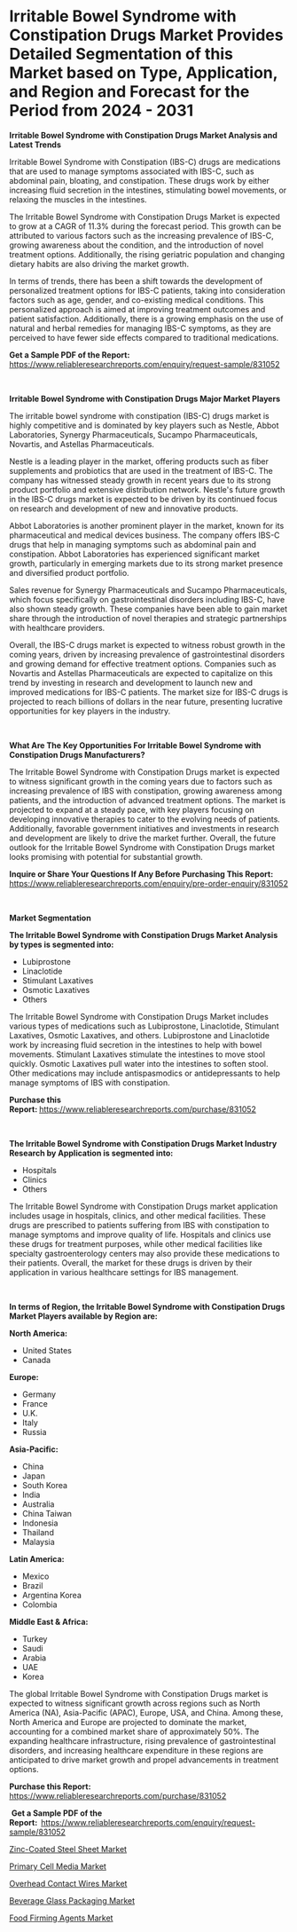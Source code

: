 <p><h1>Irritable Bowel Syndrome with Constipation Drugs Market Provides Detailed Segmentation of this Market based on Type, Application, and Region and Forecast for the Period from 2024 - 2031</h1></p><p><strong>Irritable Bowel Syndrome with Constipation Drugs Market Analysis and Latest Trends</strong></p>
<p><p>Irritable Bowel Syndrome with Constipation (IBS-C) drugs are medications that are used to manage symptoms associated with IBS-C, such as abdominal pain, bloating, and constipation. These drugs work by either increasing fluid secretion in the intestines, stimulating bowel movements, or relaxing the muscles in the intestines.</p><p>The Irritable Bowel Syndrome with Constipation Drugs Market is expected to grow at a CAGR of 11.3% during the forecast period. This growth can be attributed to various factors such as the increasing prevalence of IBS-C, growing awareness about the condition, and the introduction of novel treatment options. Additionally, the rising geriatric population and changing dietary habits are also driving the market growth.</p><p>In terms of trends, there has been a shift towards the development of personalized treatment options for IBS-C patients, taking into consideration factors such as age, gender, and co-existing medical conditions. This personalized approach is aimed at improving treatment outcomes and patient satisfaction. Additionally, there is a growing emphasis on the use of natural and herbal remedies for managing IBS-C symptoms, as they are perceived to have fewer side effects compared to traditional medications.</p></p>
<p><strong>Get a Sample PDF of the Report:&nbsp;</strong> <a href="https://www.reliableresearchreports.com/enquiry/request-sample/831052">https://www.reliableresearchreports.com/enquiry/request-sample/831052</a></p>
<p>&nbsp;</p>
<p><strong>Irritable Bowel Syndrome with Constipation Drugs Major Market Players</strong></p>
<p><p>The irritable bowel syndrome with constipation (IBS-C) drugs market is highly competitive and is dominated by key players such as Nestle, Abbot Laboratories, Synergy Pharmaceuticals, Sucampo Pharmaceuticals, Novartis, and Astellas Pharmaceuticals.</p><p>Nestle is a leading player in the market, offering products such as fiber supplements and probiotics that are used in the treatment of IBS-C. The company has witnessed steady growth in recent years due to its strong product portfolio and extensive distribution network. Nestle's future growth in the IBS-C drugs market is expected to be driven by its continued focus on research and development of new and innovative products.</p><p>Abbot Laboratories is another prominent player in the market, known for its pharmaceutical and medical devices business. The company offers IBS-C drugs that help in managing symptoms such as abdominal pain and constipation. Abbot Laboratories has experienced significant market growth, particularly in emerging markets due to its strong market presence and diversified product portfolio.</p><p>Sales revenue for Synergy Pharmaceuticals and Sucampo Pharmaceuticals, which focus specifically on gastrointestinal disorders including IBS-C, have also shown steady growth. These companies have been able to gain market share through the introduction of novel therapies and strategic partnerships with healthcare providers.</p><p>Overall, the IBS-C drugs market is expected to witness robust growth in the coming years, driven by increasing prevalence of gastrointestinal disorders and growing demand for effective treatment options. Companies such as Novartis and Astellas Pharmaceuticals are expected to capitalize on this trend by investing in research and development to launch new and improved medications for IBS-C patients. The market size for IBS-C drugs is projected to reach billions of dollars in the near future, presenting lucrative opportunities for key players in the industry.</p></p>
<p>&nbsp;</p>
<p><strong>What Are The Key Opportunities For Irritable Bowel Syndrome with Constipation Drugs Manufacturers?</strong></p>
<p><p>The Irritable Bowel Syndrome with Constipation Drugs market is expected to witness significant growth in the coming years due to factors such as increasing prevalence of IBS with constipation, growing awareness among patients, and the introduction of advanced treatment options. The market is projected to expand at a steady pace, with key players focusing on developing innovative therapies to cater to the evolving needs of patients. Additionally, favorable government initiatives and investments in research and development are likely to drive the market further. Overall, the future outlook for the Irritable Bowel Syndrome with Constipation Drugs market looks promising with potential for substantial growth.</p></p>
<p><strong>Inquire or Share Your Questions If Any Before Purchasing This Report:</strong> <a href="https://www.reliableresearchreports.com/enquiry/pre-order-enquiry/831052">https://www.reliableresearchreports.com/enquiry/pre-order-enquiry/831052</a></p>
<p>&nbsp;</p>
<p><strong>Market Segmentation</strong></p>
<p><strong>The Irritable Bowel Syndrome with Constipation Drugs Market Analysis by types is segmented into:</strong></p>
<p><ul><li>Lubiprostone</li><li>Linaclotide</li><li>Stimulant Laxatives</li><li>Osmotic Laxatives</li><li>Others</li></ul></p>
<p><p>The Irritable Bowel Syndrome with Constipation Drugs Market includes various types of medications such as Lubiprostone, Linaclotide, Stimulant Laxatives, Osmotic Laxatives, and others. Lubiprostone and Linaclotide work by increasing fluid secretion in the intestines to help with bowel movements. Stimulant Laxatives stimulate the intestines to move stool quickly. Osmotic Laxatives pull water into the intestines to soften stool. Other medications may include antispasmodics or antidepressants to help manage symptoms of IBS with constipation.</p></p>
<p><strong>Purchase this Report:&nbsp;</strong><a href="https://www.reliableresearchreports.com/purchase/831052">https://www.reliableresearchreports.com/purchase/831052</a></p>
<p>&nbsp;</p>
<p><strong>The Irritable Bowel Syndrome with Constipation Drugs Market Industry Research by Application is segmented into:</strong></p>
<p><ul><li>Hospitals</li><li>Clinics</li><li>Others</li></ul></p>
<p><p>The Irritable Bowel Syndrome with Constipation Drugs market application includes usage in hospitals, clinics, and other medical facilities. These drugs are prescribed to patients suffering from IBS with constipation to manage symptoms and improve quality of life. Hospitals and clinics use these drugs for treatment purposes, while other medical facilities like specialty gastroenterology centers may also provide these medications to their patients. Overall, the market for these drugs is driven by their application in various healthcare settings for IBS management.</p></p>
<p>&nbsp;</p>
<p><strong>In terms of Region, the Irritable Bowel Syndrome with Constipation Drugs Market Players available by Region are:</strong></p>
<p>
    <p> <strong> North America: </strong>
        <ul>
            <li>United States</li>
            <li>Canada</li>
        </ul>
        </p> 
    <p> <strong> Europe: </strong>
        <ul>
            <li>Germany</li>
            <li>France</li>
            <li>U.K.</li>
            <li>Italy</li>
            <li>Russia</li>
        </ul>
        </p> 
    <p> <strong> Asia-Pacific: </strong>
        <ul>
            <li>China</li>
            <li>Japan</li>
            <li>South Korea</li>
            <li>India</li>
            <li>Australia</li>
            <li>China Taiwan</li>
            <li>Indonesia</li>
            <li>Thailand</li>
            <li>Malaysia</li>
        </ul>
        </p> 
    <p> <strong> Latin America: </strong>
        <ul>
            <li>Mexico</li>
            <li>Brazil</li>
            <li>Argentina Korea</li>
            <li>Colombia</li>
        </ul>
        </p> 
    <p> <strong> Middle East & Africa: </strong>
        <ul>
            <li>Turkey</li>
            <li>Saudi</li>
            <li>Arabia</li>
            <li>UAE</li>
            <li>Korea</li>
        </ul>
    </p>
    </p>
<p><p>The global Irritable Bowel Syndrome with Constipation Drugs market is expected to witness significant growth across regions such as North America (NA), Asia-Pacific (APAC), Europe, USA, and China. Among these, North America and Europe are projected to dominate the market, accounting for a combined market share of approximately 50%. The expanding healthcare infrastructure, rising prevalence of gastrointestinal disorders, and increasing healthcare expenditure in these regions are anticipated to drive market growth and propel advancements in treatment options.</p></p>
<p><strong>Purchase this Report: </strong><a href="https://www.reliableresearchreports.com/purchase/831052">https://www.reliableresearchreports.com/purchase/831052</a></p>
<p>&nbsp;<strong>Get a Sample PDF of the Report:&nbsp;&nbsp;</strong><a href="https://www.reliableresearchreports.com/enquiry/request-sample/831052">https://www.reliableresearchreports.com/enquiry/request-sample/831052</a></p>
<p><strong></strong></p>
<p><p><a href="https://github.com/Chiragrp22/Market-Research-Report-List-3/blob/main/zinc-coated-steel-sheet-market.md">Zinc-Coated Steel Sheet Market</a></p><p><a href="https://github.com/derrinmiltonellis35gcl/Market-Research-Report-List-1/blob/main/primary-cell-media-market.md">Primary Cell Media Market</a></p><p><a href="https://github.com/khansimonweber1lqujlwoz15d/Market-Research-Report-List-1/blob/main/overhead-contact-wires-market.md">Overhead Contact Wires Market</a></p><p><a href="https://github.com/lababdou/Market-Research-Report-List-2/blob/main/beverage-glass-packaging-market.md">Beverage Glass Packaging Market</a></p><p><a href="https://github.com/Sherrillcrooksxa8i18ucf2m/Market-Research-Report-List-1/blob/main/food-firming-agents-market.md">Food Firming Agents Market</a></p></p>